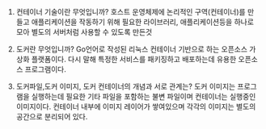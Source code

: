 1. 컨테이너 기술이란 무엇입니까? 
호스트 운영체제에 논리적인 구역(컨테이너)를 만들고 애플리케이션을 작동하기 위해
필요한 라이브러리, 애플리케이션등을 하나로 모아 별도의 서버처럼 사용할 수 있도록 
만든것

2. 도커란 무엇입니까?
Go언어로 작성된 리눅스 컨테이너 기반으로 하는 오픈소스 가상화 플랫폼이다.
다시 말해 특정한 서비스를 패키징하고 배포하는데 유용한 오픈소스 프로그램이다.


3. 도커파일,도커 이미지, 도커 컨테이너의 개념과 서로 관계는?
도커 이미지는 프로그램을 실행하는데 필요한 기타 파일을 포함하는 불변 파일이며
컨테이너는 실행중인 이미지이다. 컨테이너 내부에 이미지 레이어가 쌓여있으며
각각의 이미지는 별도의 공간으로 분리되어 있다. 